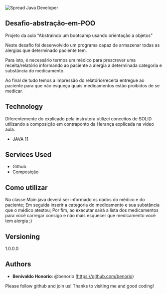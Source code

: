 
![Spread Java Developer](https://hermes.digitalinnovation.one/tracks/70ffd759-aefd-4d9e-82f4-e9424f085e83.png)
 
## Desafio-abstração-em-POO
 
Projeto da aula "Abstraindo um bootcamp usando orientação a objetos"

Neste desafio foi desenvolvido um programa capaz de armazenar todas as alergias que determinado paciente tem.

Para isto, é necessário termos um médico para prescrever uma receita/relatório informando ao paciente a alergia a determinada categoria e substância do medicamento.

Ao final de tudo temos a impressão do relatório/receita entregue ao paciente para que não esqueça quais medicamentos estão proibidos de se medicar.
 
 
## Technology 
 
Diferentemente do explicado pela instrutora utilizei conceitos de SOLID utilizando a composição em contraponto da Herança explicada na vídeo aula.
 
* JAVA 11
 
## Services Used
 
* Github
* Composição
 
## Como utilizar
 
Na classe Main.java deverá ser informado os dados do médico e do paciente; 
Em seguida inserir a categoria do medicamento e sua substância que o médico atestou;
Por fim, ao executar sairá a lista dos medicamentos para você carregar consigo e não mais esquecer que medicamento você tem alergia ;) 
 
## Versioning
 
1.0.0.0
 
 
## Authors
 
* **Benivaldo Honorio**: @benorio (https://github.com/benorio)
 
 
Please follow github and join us!
Thanks to visiting me and good coding!
